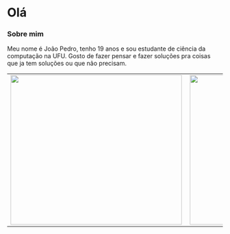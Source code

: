# Olá

### Sobre mim

Meu nome é João Pedro, tenho 19 anos e sou estudante de ciência da computação na UFU.
Gosto de fazer pensar e fazer soluções pra coisas que ja tem soluções ou que não precisam.

<center>
<table>
  <tr>
     <td>
         <img width="400px" height="350px" align="left" src="https://github-readme-stats.vercel.app/api?username=potatosenior&show_icons=true&theme=synthwave&count_private=true" />
     </td>
     <td>
         <img width="440px" height="350px" align="left" src="https://github-readme-stats.vercel.app/api/top-langs/?username=potatosenior&hide=html&layout=compact&theme=synthwave"/>
     </td>
  </tr>  
</table>
</center>
